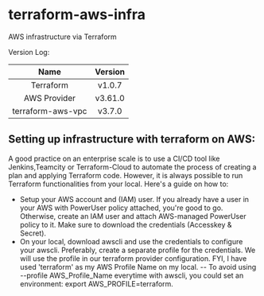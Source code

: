 # terraform-aws-infra
AWS infrastructure via Terraform

Version Log:

| Name | Version |
|:---:|:---:|
| Terraform | v1.0.7 |
| AWS Provider | v3.61.0 |
| terraform-aws-vpc | v3.7.0 |

## Setting up infrastructure with terraform on AWS:

A good practice on an enterprise scale is to use a CI/CD tool like Jenkins,Teamcity or Terraform-Cloud to automate the process of creating a plan and applying Terraform code. However, it is always possible to run Terraform functionalities from your local. Here's a guide on how to:

- Setup your AWS account and (IAM) user. If you already have a user in your AWS with PowerUser policy attached, you're good to go. Otherwise, create an IAM user and attach AWS-managed PowerUser policy to it. Make sure to download the credentials (Accesskey & Secret). 
- On your local, download awscli and use the credentials to configure your awscli. Preferably, create a separate profile for the credentials. We will use the profile in our terraform provider configuration. FYI, I have used 'terraform' as my AWS Profile Name on my local.
-- To avoid using --profile AWS_Profile_Name everytime with awscli, you could set an environment: export AWS_PROFILE=terraform.
